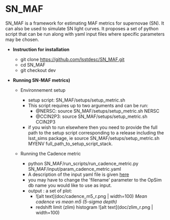 # SN_MAF
SN_MAF is a framework for estimating MAF metrics for supernovae (SN). It can also be used to simulate SN light curves. It proposes a set of python script that can be run along with yaml input files where specific parameters may be chosen. 


- **Instruction for installation**
  - git clone https://github.com/lsstdesc/SN_MAF.git
  - cd SN_MAF
  - git checkout dev

- **Running SN-MAF metrics)**

  - Environnement setup
    - setup script: SN_MAF/setups/setup_metric.sh
    - This script requires up to two arguments and can be run:
      - @NERSC: source SN_MAF/setups/setup_metric.sh NERSC
      - @CCIN2P3: source SN_MAF/setups/setup_metric.sh CCIN2P3
    - if you wish to run elsewhere then you need to provide the full path to the setup script corresponding to a release including the lsst_sims package, ie source SN_MAF/setups/setup_metric.sh MYENV full_path_to_setup_script_stack.


  - Running the Cadence metric
    - python SN_MAF/run_scripts/run_cadence_metric.py SN_MAF/input/param_cadence_metric.yaml
    - A description of the input yaml file is given [here](doc/yaml_cadence.md)
    - you may have to change the 'filename' parameter to the OpSim db name you would like to use as input.
    - output : a set of plot:
      -  ![alt text](doc/cadence_m5_r.png | width=100) *Mean cadence vs mean m5 (5-sigma depth)*
      - redshift limit (zlim) histogram ![alt text](doc/zlim_r.png | width=100) 

